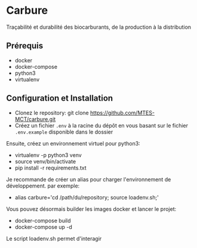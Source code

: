 # Carbure
Traçabilité et durabilité des biocarburants, de la production à la distribution

## Prérequis
- docker
- docker-compose
- python3
- virtualenv

## Configuration et Installation

- Clonez le repository: git clone https://github.com/MTES-MCT/carbure.git
- Créez un fichier `.env` à la racine du dépôt en vous basant sur le fichier `.env.example` disponible dans le dossier


Ensuite, créez un environnement virtuel pour python3:

- virtualenv -p python3 venv
- source venv/bin/activate
- pip install -r requirements.txt

Je recommande de créer un alias pour charger l'environnement de développement.
par exemple:
- alias carbure='cd /path/du/repository; source loadenv.sh;'

Vous pouvez désormais builder les images docker et lancer le projet:

- docker-compose build
- docker-compose up -d

Le script loadenv.sh permet d'interagir


